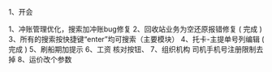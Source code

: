 1、开会

1、冲账管理优化，搜索加冲账bug修复
2、回收站业务为空还原报错修复 ( 完成 )
3、所有的搜索按快捷键“enter”均可搜索（主要模块）
4、托卡-主提单号列编辑 ( 完成 )
5、刷船期加提示
6、工资 核对按钮、
7、组织机构 司机手机号注册限制去掉
8、运价改个参数